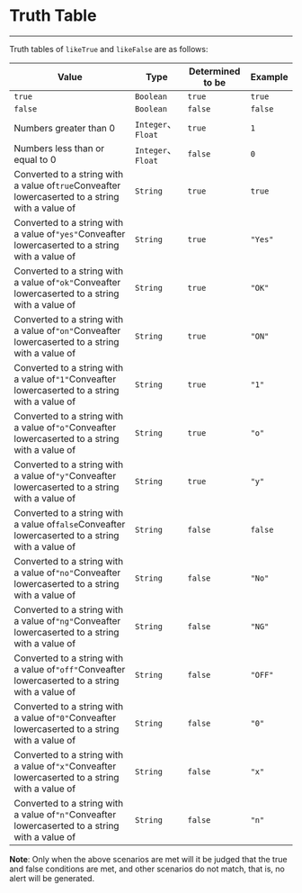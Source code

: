 # Truth Table
---
Truth tables of `likeTrue` and `likeFalse` are as follows:

| Value | Type | Determined to be | Example |
| --- | --- | --- | --- |
| `true` | `Boolean` | `true` | `true` |
| `false` | `Boolean` | `false` | `false` |
| Numbers greater than 0 | `Integer`、`Float` | `true` | `1` |
| Numbers less than or equal to 0 | `Integer`、`Float` | `false` | `0` |
| Converted to a string with a value of`true`Conveafter lowercaserted to a string with a value of | `String` | `true` | `true` |
| Converted to a string with a value of`"yes"`Conveafter lowercaserted to a string with a value of | `String` | `true` | `"Yes"` |
| Converted to a string with a value of`"ok"`Conveafter lowercaserted to a string with a value of | `String` | `true` | `"OK"` |
| Converted to a string with a value of`"on"`Conveafter lowercaserted to a string with a value of | `String` | `true` | `"ON"` |
| Converted to a string with a value of`"1"`Conveafter lowercaserted to a string with a value of | `String` | `true` | `"1"` |
| Converted to a string with a value of`"o"`Conveafter lowercaserted to a string with a value of | `String` | `true` | `"o"` |
| Converted to a string with a value of`"y"`Conveafter lowercaserted to a string with a value of | `String` | `true` | `"y"` |
| Converted to a string with a value of`false`Conveafter lowercaserted to a string with a value of | `String` | `false` | `false` |
| Converted to a string with a value of`"no"`Conveafter lowercaserted to a string with a value of | `String` | `false` | `"No"` |
| Converted to a string with a value of`"ng"`Conveafter lowercaserted to a string with a value of | `String` | `false` | `"NG"` |
| Converted to a string with a value of`"off"`Conveafter lowercaserted to a string with a value of | `String` | `false` | `"OFF"` |
| Converted to a string with a value of`"0"`Conveafter lowercaserted to a string with a value of | `String` | `false` | `"0"` |
| Converted to a string with a value of`"x"`Conveafter lowercaserted to a string with a value of | `String` | `false` | `"x"` |
| Converted to a string with a value of`"n"`Conveafter lowercaserted to a string with a value of | `String` | `false` | `"n"` |

**Note**: Only when the above scenarios are met will it be judged that the true and false conditions are met, and other scenarios do not match, that is, no alert will be generated.